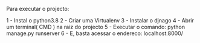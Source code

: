 Para executar o projecto:

1 - Instal o python3.8
2 - Criar uma Virtualenv
3 - Instalar o djnago
4 - Abrir um terminal( CMD ) na raiz do projecto
5 - Executar o comando: python manage.py runserver
6 - E, basta acessar o endereco: localhost:8000/
